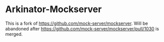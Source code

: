 # Arkinator-Mockserver

This is a fork of https://github.com/mock-server/mockserver.
Will be abandoned after https://github.com/mock-server/mockserver/pull/1030 is merged.
